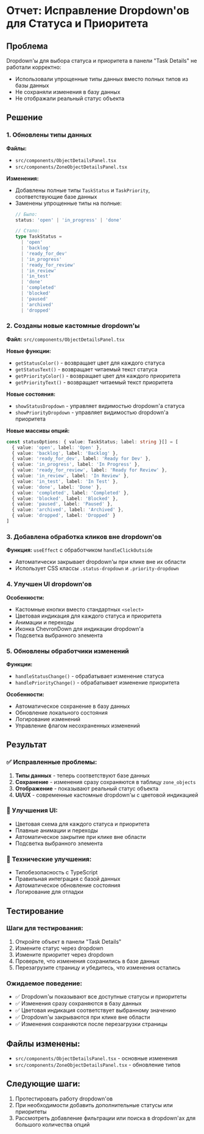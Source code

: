 # Отчет: Исправление Dropdown'ов для Статуса и Приоритета

## Проблема
Dropdown'ы для выбора статуса и приоритета в панели "Task Details" не работали корректно:
- Использовали упрощенные типы данных вместо полных типов из базы данных
- Не сохраняли изменения в базу данных
- Не отображали реальный статус объекта

## Решение

### 1. Обновлены типы данных
**Файлы:**
- `src/components/ObjectDetailsPanel.tsx`
- `src/components/ZoneObjectDetailsPanel.tsx`

**Изменения:**
- Добавлены полные типы `TaskStatus` и `TaskPriority`, соответствующие базе данных
- Заменены упрощенные типы на полные:
  ```typescript
  // Было:
  status: 'open' | 'in_progress' | 'done'
  
  // Стало:
  type TaskStatus = 
    | 'open' 
    | 'backlog' 
    | 'ready_for_dev' 
    | 'in_progress' 
    | 'ready_for_review' 
    | 'in_review' 
    | 'in_test' 
    | 'done' 
    | 'completed' 
    | 'blocked' 
    | 'paused' 
    | 'archived' 
    | 'dropped'
  ```

### 2. Созданы новые кастомные dropdown'ы
**Файл:** `src/components/ObjectDetailsPanel.tsx`

**Новые функции:**
- `getStatusColor()` - возвращает цвет для каждого статуса
- `getStatusText()` - возвращает читаемый текст статуса
- `getPriorityColor()` - возвращает цвет для каждого приоритета
- `getPriorityText()` - возвращает читаемый текст приоритета

**Новые состояния:**
- `showStatusDropdown` - управляет видимостью dropdown'а статуса
- `showPriorityDropdown` - управляет видимостью dropdown'а приоритета

**Новые массивы опций:**
```typescript
const statusOptions: { value: TaskStatus; label: string }[] = [
  { value: 'open', label: 'Open' },
  { value: 'backlog', label: 'Backlog' },
  { value: 'ready_for_dev', label: 'Ready for Dev' },
  { value: 'in_progress', label: 'In Progress' },
  { value: 'ready_for_review', label: 'Ready for Review' },
  { value: 'in_review', label: 'In Review' },
  { value: 'in_test', label: 'In Test' },
  { value: 'done', label: 'Done' },
  { value: 'completed', label: 'Completed' },
  { value: 'blocked', label: 'Blocked' },
  { value: 'paused', label: 'Paused' },
  { value: 'archived', label: 'Archived' },
  { value: 'dropped', label: 'Dropped' }
]
```

### 3. Добавлена обработка кликов вне dropdown'ов
**Функция:** `useEffect` с обработчиком `handleClickOutside`
- Автоматически закрывает dropdown'ы при клике вне их области
- Использует CSS классы `.status-dropdown` и `.priority-dropdown`

### 4. Улучшен UI dropdown'ов
**Особенности:**
- Кастомные кнопки вместо стандартных `<select>`
- Цветовая индикация для каждого статуса и приоритета
- Анимации и переходы
- Иконка ChevronDown для индикации dropdown'а
- Подсветка выбранного элемента

### 5. Обновлены обработчики изменений
**Функции:**
- `handleStatusChange()` - обрабатывает изменение статуса
- `handlePriorityChange()` - обрабатывает изменение приоритета

**Особенности:**
- Автоматическое сохранение в базу данных
- Обновление локального состояния
- Логирование изменений
- Управление флагом несохраненных изменений

## Результат

### ✅ Исправленные проблемы:
1. **Типы данных** - теперь соответствуют базе данных
2. **Сохранение** - изменения сразу сохраняются в таблицу `zone_objects`
3. **Отображение** - показывают реальный статус объекта
4. **UI/UX** - современные кастомные dropdown'ы с цветовой индикацией

### 🎨 Улучшения UI:
- Цветовая схема для каждого статуса и приоритета
- Плавные анимации и переходы
- Автоматическое закрытие при клике вне области
- Подсветка выбранного элемента

### 🔧 Технические улучшения:
- Типобезопасность с TypeScript
- Правильная интеграция с базой данных
- Автоматическое обновление состояния
- Логирование для отладки

## Тестирование

### Шаги для тестирования:
1. Откройте объект в панели "Task Details"
2. Измените статус через dropdown
3. Измените приоритет через dropdown
4. Проверьте, что изменения сохранились в базе данных
5. Перезагрузите страницу и убедитесь, что изменения остались

### Ожидаемое поведение:
- ✅ Dropdown'ы показывают все доступные статусы и приоритеты
- ✅ Изменения сразу сохраняются в базу данных
- ✅ Цветовая индикация соответствует выбранному значению
- ✅ Dropdown'ы закрываются при клике вне области
- ✅ Изменения сохраняются после перезагрузки страницы

## Файлы изменены:
- `src/components/ObjectDetailsPanel.tsx` - основные изменения
- `src/components/ZoneObjectDetailsPanel.tsx` - обновление типов

## Следующие шаги:
1. Протестировать работу dropdown'ов
2. При необходимости добавить дополнительные статусы или приоритеты
3. Рассмотреть добавление фильтрации или поиска в dropdown'ах для большого количества опций
